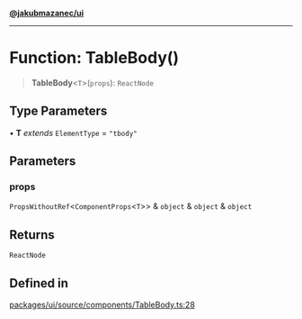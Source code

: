 [**@jakubmazanec/ui**](../README.md)

---

# Function: TableBody()

> **TableBody**\<`T`\>(`props`): `ReactNode`

## Type Parameters

• **T** _extends_ `ElementType` = `"tbody"`

## Parameters

### props

`PropsWithoutRef`\<`ComponentProps`\<`T`\>\> & `object` & `object` & `object`

## Returns

`ReactNode`

## Defined in

[packages/ui/source/components/TableBody.ts:28](https://github.com/jakubmazanec/tools/blob/077fa4993ebe623b1c463499cc41912353ae6eb1/packages/ui/source/components/TableBody.ts#L28)
